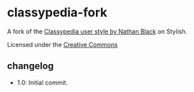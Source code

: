 # classypedia-fork

A fork of the [Classypedia user style by Nathan Black](https://userstyles.org/styles/93067/classypedia) on Stylish.

Licensed under the [Creative Commons](https://creativecommons.org/licenses/by/4.0/)

## changelog

- 1.0: Initial commit.
